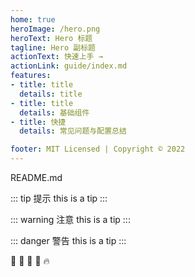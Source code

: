 ```yaml
---
home: true
heroImage: /hero.png
heroText: Hero 标题
tagline: Hero 副标题
actionText: 快速上手 →
actionLink: guide/index.md
features:
- title: title
  details: title
- title: title
  details: 基础组件
- title: 快捷
  details: 常见问题与配置总结

footer: MIT Licensed | Copyright © 2022
---
```




README.md

::: tip 提示
this is a tip
:::

::: warning 注意
this is a tip
:::

::: danger 警告
this is a tip
:::

:tada: :100: :bamboo: :gift_heart: :fire:


<!-- 
::: slot footer
MIT Licensed | Copyright © 2018-present [Evan You](https://github.com/yyx990803)
::: -->